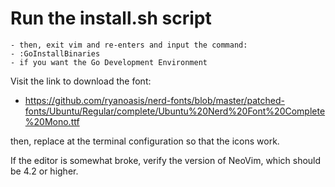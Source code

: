 # Run the install.sh script
	- then, exit vim and re-enters and input the command: 
	- :GoInstallBinaries
	- if you want the Go Development Environment
	
Visit the link to download the font:
- https://github.com/ryanoasis/nerd-fonts/blob/master/patched-fonts/Ubuntu/Regular/complete/Ubuntu%20Nerd%20Font%20Complete%20Mono.ttf

then, replace at the terminal configuration so that the icons work.

If the editor is somewhat broke, verify the version of NeoVim, which should be 4.2 or higher.
